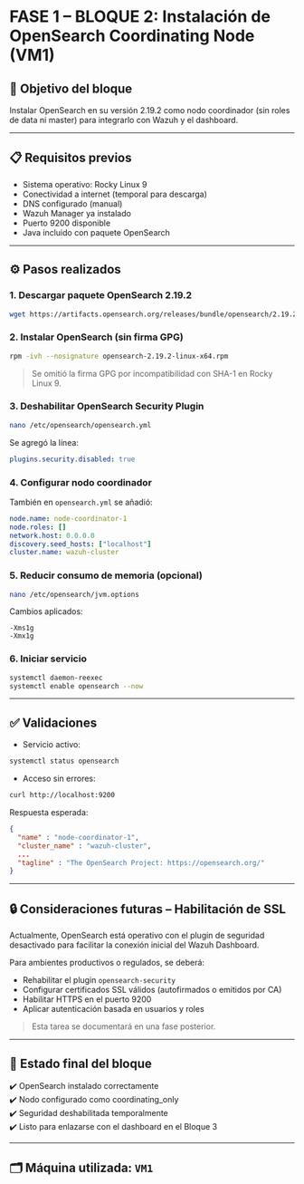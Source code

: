 # FASE 1 – BLOQUE 2: Instalación de OpenSearch Coordinating Node (VM1)

## 🎯 Objetivo del bloque
Instalar OpenSearch en su versión 2.19.2 como nodo coordinador (sin roles de data ni master) para integrarlo con Wazuh y el dashboard.

---

## 📋 Requisitos previos

- Sistema operativo: Rocky Linux 9
- Conectividad a internet (temporal para descarga)
- DNS configurado (manual)
- Wazuh Manager ya instalado
- Puerto 9200 disponible
- Java incluido con paquete OpenSearch

---

## ⚙️ Pasos realizados

### 1. Descargar paquete OpenSearch 2.19.2
```bash
wget https://artifacts.opensearch.org/releases/bundle/opensearch/2.19.2/opensearch-2.19.2-linux-x64.rpm
```

### 2. Instalar OpenSearch (sin firma GPG)
```bash
rpm -ivh --nosignature opensearch-2.19.2-linux-x64.rpm
```

> Se omitió la firma GPG por incompatibilidad con SHA-1 en Rocky Linux 9.

### 3. Deshabilitar OpenSearch Security Plugin
```bash
nano /etc/opensearch/opensearch.yml
```

Se agregó la línea:
```yaml
plugins.security.disabled: true
```

### 4. Configurar nodo coordinador
También en `opensearch.yml` se añadió:

```yaml
node.name: node-coordinator-1
node.roles: []
network.host: 0.0.0.0
discovery.seed_hosts: ["localhost"]
cluster.name: wazuh-cluster
```

### 5. Reducir consumo de memoria (opcional)
```bash
nano /etc/opensearch/jvm.options
```
Cambios aplicados:
```
-Xms1g
-Xmx1g
```

### 6. Iniciar servicio
```bash
systemctl daemon-reexec
systemctl enable opensearch --now
```

---

## ✅ Validaciones

- Servicio activo:
```bash
systemctl status opensearch
```

- Acceso sin errores:
```bash
curl http://localhost:9200
```

Respuesta esperada:
```json
{
  "name" : "node-coordinator-1",
  "cluster_name" : "wazuh-cluster",
  ...
  "tagline" : "The OpenSearch Project: https://opensearch.org/"
}
```

---

## 🔒 Consideraciones futuras – Habilitación de SSL

Actualmente, OpenSearch está operativo con el plugin de seguridad desactivado para facilitar la conexión inicial del Wazuh Dashboard.

Para ambientes productivos o regulados, se deberá:

- Rehabilitar el plugin `opensearch-security`
- Configurar certificados SSL válidos (autofirmados o emitidos por CA)
- Habilitar HTTPS en el puerto 9200
- Aplicar autenticación basada en usuarios y roles

> Esta tarea se documentará en una fase posterior.

---

## 📍 Estado final del bloque

✔️ OpenSearch instalado correctamente  
✔️ Nodo configurado como coordinating_only  
✔️ Seguridad deshabilitada temporalmente  
✔️ Listo para enlazarse con el dashboard en el Bloque 3  

---

## 🗂️ Máquina utilizada: `VM1`